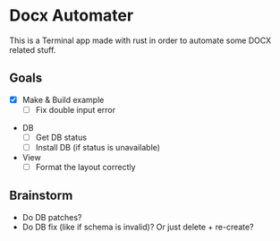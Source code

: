 # Docx Automater

This is a Terminal app made with rust in order to automate some DOCX related stuff.

## Goals

- [x] Make & Build example
    - [ ] Fix double input error
- DB
    - [ ] Get DB status
    - [ ] Install DB (if status is unavailable)
- View
    - [ ] Format the layout correctly

## Brainstorm

- Do DB patches?
- Do DB fix (like if schema is invalid)? Or just delete + re-create?